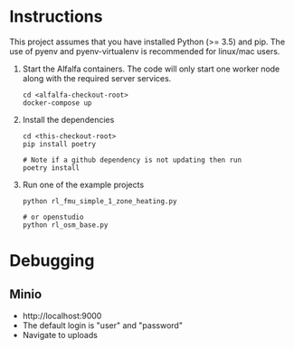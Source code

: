 # Instructions

This project assumes that you have installed Python (>= 3.5) and pip. The use of pyenv and pyenv-virtualenv is recommended for linux/mac users.

1. Start the Alfalfa containers. The code will only start one worker node along with the required server services.

    ```
    cd <alfalfa-checkout-root>
    docker-compose up
    ```
1. Install the dependencies

    ```
    cd <this-checkout-root>
    pip install poetry

    # Note if a github dependency is not updating then run
    poetry install
    ```

1. Run one of the example projects

    ```
    python rl_fmu_simple_1_zone_heating.py

    # or openstudio
    python rl_osm_base.py
    ```

# Debugging

## Minio

* http://localhost:9000
* The default login is "user" and "password"
* Navigate to uploads
